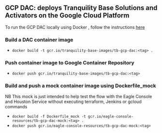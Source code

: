 ## GCP DAC: deploys Tranquility Base Solutions and Activators on the Google Cloud Platform

To run the GCP DAC locally using Docker , follow the instructions [here](https://github.com/tranquilitybase-io/tb-gcp-dac/wiki/RunServicesWithDocker) 

### Build a DAC container image 
* `docker build -t gcr.io/tranquility-base-images/tb-gcp-dac:<tag> .`

### Push container image to Google Container Repository
* `docker push gcr.io/tranquility-base-images/tb-gcp-dac:<tag>`

### Build and push a mock container image using Dockerfile_mock
NB This mock is just intended to help test the flow with the Eagle Console and Houston Service without executing terraform, Jenkins or gcloud commands
* `docker build -f Dockerfile_mock -t gcr.io/eagle-console-resources/tb-gcp-dac-mock:<tag> .`
* `docker push gcr.io/eagle-console-resources/tb-gcp-dac-mock:<tag>`


